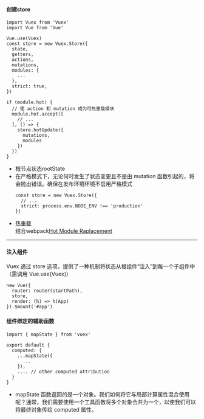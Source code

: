 #### 创建store
```
import Vuex from 'Vuex'
import Vue from 'Vue'

Vue.use(Vuex)
const store = new Vuex.Store({
  state,
  getters,
  actions,
  mutations,
  modules: {
    ...
  },
  strict: true,
})

if (module.hot) {
  // 使 action 和 mutation 成为可热重载模块
  module.hot.accept([
    // ...
  ], () => {
    store.hotUpdate({
      mutations,
      modules
    })
  })
}

```
- 根节点状态rootState
- 在严格模式下，无论何时发生了状态变更且不是由 mutation 函数引起的，将会抛出错误。确保在发布环境环境不启用严格模式
  ```
  const store = new Vuex.Store({
    // ...
    strict: process.env.NODE_ENV !== 'production'
  })
  ```
- [热重载](https://vuex.vuejs.org/zh/guide/hot-reload.html)  
  结合webpack[Hot Module Raplacement](https://webpack.js.org/guides/hot-module-replacement/)
***

#### 注入组件
Vuex 通过 store 选项，提供了一种机制将状态从根组件“注入”到每一个子组件中（需调用 Vue.use(Vuex)）
```
new Vue({
  router: router(startPath),
  store,
  render: (h) => h(App)
}).$mount('#app')
```

#### 组件绑定的辅助函数
```
import { mapState } from 'vuex'

export default {
  computed: {
    ...mapState({
      ... 
    }),
    .... // other computed attribution
  }
}
```
- mapState 函数返回的是一个对象。我们如何将它与局部计算属性混合使用呢？通常，我们需要使用一个工具函数将多个对象合并为一个，以使我们可以将最终对象传给 computed 属性。



